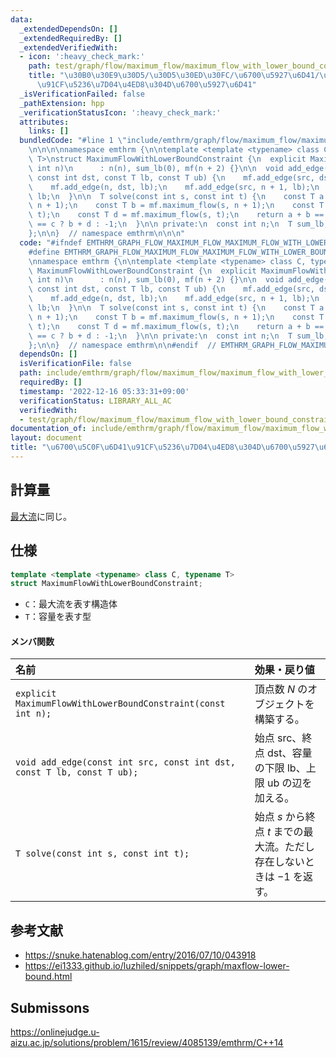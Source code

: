 ```yaml
---
data:
  _extendedDependsOn: []
  _extendedRequiredBy: []
  _extendedVerifiedWith:
  - icon: ':heavy_check_mark:'
    path: test/graph/flow/maximum_flow/maximum_flow_with_lower_bound_constraint.test.cpp
    title: "\u30B0\u30E9\u30D5/\u30D5\u30ED\u30FC/\u6700\u5927\u6D41/\u6700\u5C0F\u6D41\
      \u91CF\u5236\u7D04\u4ED8\u304D\u6700\u5927\u6D41"
  _isVerificationFailed: false
  _pathExtension: hpp
  _verificationStatusIcon: ':heavy_check_mark:'
  attributes:
    links: []
  bundledCode: "#line 1 \"include/emthrm/graph/flow/maximum_flow/maximum_flow_with_lower_bound_constraint.hpp\"\
    \n\n\n\nnamespace emthrm {\n\ntemplate <template <typename> class C, typename\
    \ T>\nstruct MaximumFlowWithLowerBoundConstraint {\n  explicit MaximumFlowWithLowerBoundConstraint(const\
    \ int n)\n      : n(n), sum_lb(0), mf(n + 2) {}\n\n  void add_edge(const int src,\
    \ const int dst, const T lb, const T ub) {\n    mf.add_edge(src, dst, ub - lb);\n\
    \    mf.add_edge(n, dst, lb);\n    mf.add_edge(src, n + 1, lb);\n    sum_lb +=\
    \ lb;\n  }\n\n  T solve(const int s, const int t) {\n    const T a = mf.maximum_flow(n,\
    \ n + 1);\n    const T b = mf.maximum_flow(s, n + 1);\n    const T c = mf.maximum_flow(n,\
    \ t);\n    const T d = mf.maximum_flow(s, t);\n    return a + b == sum_lb && b\
    \ == c ? b + d : -1;\n  }\n\n private:\n  const int n;\n  T sum_lb;\n  C<T> mf;\n\
    };\n\n}  // namespace emthrm\n\n\n"
  code: "#ifndef EMTHRM_GRAPH_FLOW_MAXIMUM_FLOW_MAXIMUM_FLOW_WITH_LOWER_BOUND_CONSTRAINT_HPP_\n\
    #define EMTHRM_GRAPH_FLOW_MAXIMUM_FLOW_MAXIMUM_FLOW_WITH_LOWER_BOUND_CONSTRAINT_HPP_\n\
    \nnamespace emthrm {\n\ntemplate <template <typename> class C, typename T>\nstruct\
    \ MaximumFlowWithLowerBoundConstraint {\n  explicit MaximumFlowWithLowerBoundConstraint(const\
    \ int n)\n      : n(n), sum_lb(0), mf(n + 2) {}\n\n  void add_edge(const int src,\
    \ const int dst, const T lb, const T ub) {\n    mf.add_edge(src, dst, ub - lb);\n\
    \    mf.add_edge(n, dst, lb);\n    mf.add_edge(src, n + 1, lb);\n    sum_lb +=\
    \ lb;\n  }\n\n  T solve(const int s, const int t) {\n    const T a = mf.maximum_flow(n,\
    \ n + 1);\n    const T b = mf.maximum_flow(s, n + 1);\n    const T c = mf.maximum_flow(n,\
    \ t);\n    const T d = mf.maximum_flow(s, t);\n    return a + b == sum_lb && b\
    \ == c ? b + d : -1;\n  }\n\n private:\n  const int n;\n  T sum_lb;\n  C<T> mf;\n\
    };\n\n}  // namespace emthrm\n\n#endif  // EMTHRM_GRAPH_FLOW_MAXIMUM_FLOW_MAXIMUM_FLOW_WITH_LOWER_BOUND_CONSTRAINT_HPP_\n"
  dependsOn: []
  isVerificationFile: false
  path: include/emthrm/graph/flow/maximum_flow/maximum_flow_with_lower_bound_constraint.hpp
  requiredBy: []
  timestamp: '2022-12-16 05:33:31+09:00'
  verificationStatus: LIBRARY_ALL_AC
  verifiedWith:
  - test/graph/flow/maximum_flow/maximum_flow_with_lower_bound_constraint.test.cpp
documentation_of: include/emthrm/graph/flow/maximum_flow/maximum_flow_with_lower_bound_constraint.hpp
layout: document
title: "\u6700\u5C0F\u6D41\u91CF\u5236\u7D04\u4ED8\u304D\u6700\u5927\u6D41"
---
```



## 計算量

[最大流](maximum_flow.md)に同じ。


## 仕様

```cpp
template <template <typename> class C, typename T>
struct MaximumFlowWithLowerBoundConstraint;
```

- `C`：最大流を表す構造体
- `T`：容量を表す型

#### メンバ関数

|名前|効果・戻り値|
|:--|:--|
|`explicit MaximumFlowWithLowerBoundConstraint(const int n);`|頂点数 $N$ のオブジェクトを構築する。|
|`void add_edge(const int src, const int dst, const T lb, const T ub);`|始点 $\mathrm{src}$、終点 $\mathrm{dst}$、容量の下限 $\mathrm{lb}$、上限 $\mathrm{ub}$ の辺を加える。|
|`T solve(const int s, const int t);`|始点 $s$ から終点 $t$ までの最大流。ただし存在しないときは $-1$ を返す。|


## 参考文献

- https://snuke.hatenablog.com/entry/2016/07/10/043918
- https://ei1333.github.io/luzhiled/snippets/graph/maxflow-lower-bound.html


## Submissons

https://onlinejudge.u-aizu.ac.jp/solutions/problem/1615/review/4085139/emthrm/C++14
